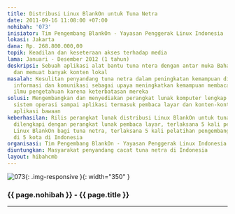 ```yaml
---
title: Distribusi Linux BlankOn untuk Tuna Netra
date: 2011-09-16 11:08:00 +07:00
nohibah: '073'
inisiator: Tim Pengembang BlankOn - Yayasan Penggerak Linux Indonesia
lokasi: Jakarta
dana: Rp. 268.800.000,00
topik: Keadilan dan keseteraan akses terhadap media
lama: Januari - Desember 2012 (1 tahun)
deskripsi: Sebuah aplikasi alat bantu tuna ntera dengan antar muka Bahasa Indonesia
  dan memuat banyak konten lokal
masalah: Kesulitan penyandang tuna netra dalam peningkatan kemampuan di bidang teknologi
  informasi dan komunikasi sebagai upaya meningkatkan kemampuan membaca untuk memperoleh
  ilmu pengetahuan karena keterbatasan mereka
solusi: Mengembangkan dan menyediakan perangkat lunak komputer lengkap dari mulai
  sistem operasi sampai aplikasi termasuk pembaca layar dan konten-konten lokal serta
  aplikasi bawaan
keberhasilan: Rilis perangkat lunak distribusi Linux BlankOn untuk tuna netra yang
  dilengkapi dengan perangkat lunak pembaca layar, terlaksana 5 kali pelatihan penggunaan
  Linux BlankOn bagi tuna netra, terlaksana 5 kali pelatihan pengembangan BlankOn
  di 5 kota di Indonesia
organisasi: Tim Pengembang BlankOn - Yayasan Penggerak Linux Indonesia
diuntungkan: Masyarakat penyandang cacat tuna netra di Indonesia
layout: hibahcmb
---
```


![073](/static/img/hibahcmb/073.png){: .img-responsive }{: width="350" }

### {{ page.nohibah }} - {{ page.title }}

---
